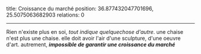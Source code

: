 title: Croissance du marché
position: 36.877432047701696, 25.5075063682903
relations: 0

---








Rien n'existe plus en soi, *tout indique quelquechose d'autre*. une chaise n'est plus une chaise. elle doit avoir l'air d'une sculpture, d'une oeuvre d'art. autrement, ***impossible de garantir une croissance du marché***